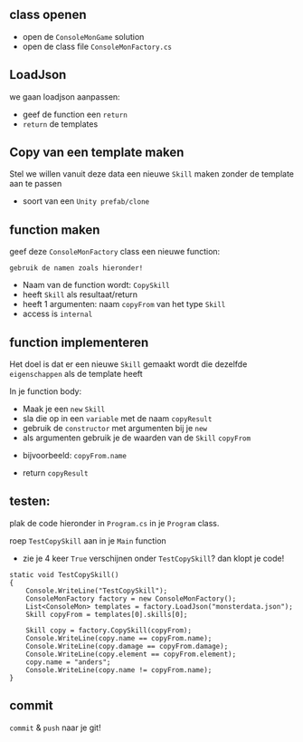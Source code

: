 ## class openen

- open de `ConsoleMonGame` solution
- open de class file `ConsoleMonFactory.cs`



## LoadJson

we gaan loadjson aanpassen:

- geef de function een `return`
- `return` de templates


## Copy van een template maken

Stel we willen vanuit deze data een nieuwe `Skill` maken zonder de template aan te passen
- soort van een `Unity prefab/clone`

## function maken


geef deze `ConsoleMonFactory` class een nieuwe function:

`gebruik de namen zoals hieronder!`

- Naam van de function wordt: `CopySkill`
- heeft `Skill` als resultaat/return
- heeft 1 argumenten: naam `copyFrom` van het type `Skill`
- access is `internal`

## function implementeren


Het doel is dat er een nieuwe `Skill` gemaakt wordt die dezelfde `eigenschappen` als de template heeft

In je function body:
- Maak je een `new` `Skill`
- sla die op in een `variable` met de naam `copyResult`
- gebruik de `constructor` met argumenten bij je `new`
- als argumenten gebruik je de waarden van de `Skill` `copyFrom`
* bijvoorbeeld: `copyFrom.name`
- return `copyResult`


## testen:

plak de code hieronder in `Program.cs` in je `Program` class.

roep `TestCopySkill` aan in je `Main` function

- zie je 4 keer `True` verschijnen onder `TestCopySkill`? dan klopt je code!

```
static void TestCopySkill()
{
    Console.WriteLine("TestCopySkill");
    ConsoleMonFactory factory = new ConsoleMonFactory();
    List<ConsoleMon> templates = factory.LoadJson("monsterdata.json");
    Skill copyFrom = templates[0].skills[0];

    Skill copy = factory.CopySkill(copyFrom);
    Console.WriteLine(copy.name == copyFrom.name);
    Console.WriteLine(copy.damage == copyFrom.damage);
    Console.WriteLine(copy.element == copyFrom.element);
    copy.name = "anders";
    Console.WriteLine(copy.name != copyFrom.name);
}
```

## commit

`commit` & `push` naar je git!

